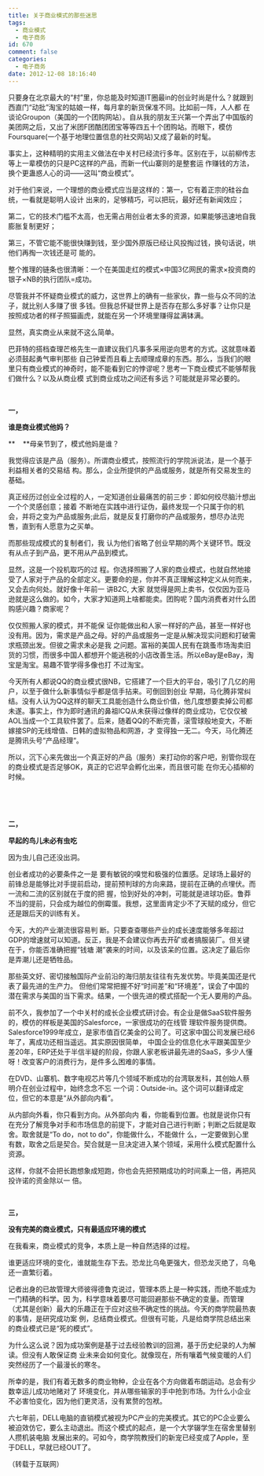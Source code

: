 ```yaml
---
title: 关于商业模式的那些迷思
tags:
  - 商业模式
  - 电子商务
id: 670
comment: false
categories:
  - 电子商务
date: 2012-12-08 18:16:40
---
```


只要身在北京最大的“村”里，你总能及时知道IT圈最in的创业时尚是什么？就跟到西直门“动批”淘宝的姑娘一样，每月拿的新货保准不同。比如前一阵，人人都 在谈论Groupon（美国的一个团购网站）。自从我的朋友王兴第一个弄出了中国版的美团网之后，又出了米团F团酷团团宝等等四五十个团购站。而眼下，模仿Foursquare(一个基于地理位置信息的社交网站)又成了最新的时髦。

事实上，这种精明的实用主义做法在中关村已经流行多年。区别在于，以前柳传志等上一辈模仿的只是PC这样的产品，而新一代山寨则的是整套运 作赚钱的方法，换个更蛊惑人心的词——这叫“商业模式”。

对于他们来说，一个理想的商业模式应当是这样的：第一，它有着正宗的硅谷血统，一看就是聪明人设计 出来的，足够精巧，可以把玩，最好还有新闻效应；

第二，它的技术门槛不太高，也无需占用创业者太多的资源，如果能够迅速地自我膨胀复制更好；

第三，不管它能不能很快赚到钱，至少国外原版已经让风投掏过钱，换句话说，哄他们再掏一次钱还是可 能的。

整个推理的链条也很清晰：一个在美国走红的模式×中国3亿网民的需求×投资商的银子×NB的执行团队=成功。

尽管我并不怀疑商业模式的威力，这世界上的确有一些家伙，靠一些与众不同的法子，就比别人多赚了很 多钱。但我总怀疑世界上是否存在那么多好事？让你只是按照成功者的样子照猫画虎，就能在另一个环境里赚得盆满钵满。

显然，真实商业从来就不这么简单。

巴菲特的搭档查理芒格先生一直建议我们凡事多采用逆向思考的方式。这就意味着必须鼓起勇气审判那些 自己钟爱而且看上去顺理成章的东西。那么，当我们的眼里只有商业模式的神奇时，能不能看到它的悖谬呢？思考一下商业模式不能够帮我们做什么？以及从商业模 式到商业成功之间还有多远？可能就是非常必要的。

&nbsp;

**一，**

**谁是商业模式他妈？**

**    **母亲节到了，模式他妈是谁？

我觉得应该是产品（服务）。所谓商业模式，按照流行的学院派说法，是一个基于利益相关者的交易结 构。那么，企业所提供的产品或服务，就是所有交易发生的基础。

真正经历过创业全过程的人，一定知道创业最痛苦的前三步：即如何绞尽脑汁想出一个个灵感创意；接着 不断地在实践中进行证伪，最终发现一个只属于你的机会，并将之变为产品或服务;此后，就是反复打磨你的产品或服务，想尽办法兜售，直到有人愿意为之买单。

而那些现成模式的复制者们，我 认为他们省略了创业早期的两个关键环节。既没有从点子到产品，更不用从产品到模式。

显然，这是一个投机取巧的过 程。你选择照搬了人家的商业模式，也就自然地接受了人家对于产品的全部定义。更要命的是，你并不真正理解这种定义从何而来，又会去向何处。就好像十年前一 讲B2C, 大家 就觉得是网上卖书，仅仅因为亚马逊就是这么做的。如今，大家才知道网上啥都能卖。团购呢？国内消费者对什么团购感兴趣？商家呢？

仅仅照搬人家的模式，并不能保 证你能做出和人家一样好的产品，甚至一样好也没有用。因为，需求是产品之母。好的产品或服务一定是从解决现实问题和打破需求瓶颈出发。但彼之需求未必是我 之问题。富裕的美国人民有在跳蚤市场淘卖旧货的习惯，而很多中国人都想开个能逃税的小店改善生活。所以eBay是eBay，淘宝是淘宝。易趣不管学得多像也打 不过淘宝。

今天所有人都说QQ的商业模式很NB，它搭建了一个巨大的平台，吸引了几亿的用户，以至于做什么新事情似乎都是信手拈来。可倒回到创业 早期，马化腾非常纠结。没有人认为QQ这样的聊天工具能创造什么商业价值，他几度想要卖掉公司都未遂。事实上，作为即时通讯的鼻祖ICQ从未获得过像样的商业成功，它仅仅被AOL当成一个工具软件罢了。后来，随着QQ的不断完善，滚雪球般地变大，不断嫁接SP的无线增值、日韩的虚拟物品和网游，才 变得独一无二。今天，马化腾还是腾讯头号“产品经理“。

所以，沉下心来先做出一个真正好的产品（服务）来打动你的客户吧，别管你现在的商业模式是否足够OK，真正的它迟早会孵化出来，而且很可能 在你无心插柳的时候。

&nbsp;

&nbsp;

**二，**

**早起的鸟儿未必有虫吃**

因为虫儿自己还没出洞。

创业者成功的必要条件之一是 要有敏锐的嗅觉和极强的位置感。足球场上最好的前锋总是能够比对手提前启动，提前预判球的方向来路，提前在正确的点埋伏。而一流和二流的区别就在于度的把 握，恰到好处的冲刺，可能就是进球功臣。鲁莽不当的提前，只会成为越位的倒霉蛋。我想，这里面肯定少不了天赋的成分，但它还是跟后天的训练有关。

今天，大的产业潮流很容易判 断。只要查查哪些产业的成长速度能够多年超过GDP的增速就可以知道。反正，我是不会建议你再去开矿或者搞服装厂。但关键在于，你能否准确把握“钱塘 潮”袭来的时间，以及该呆的位置。这决定了最后你是弄潮儿还是牺牲品。

那些英文好、密切接触国际产业前沿的海归朋友往往有先发优势。毕竟美国还是代表了最先进的生产力。 但他们常常把握不好“时间差”和“环境差”，误会了中国的潜在需求与美国的当下需求。结果，一个很先进的模式搭配一个无人要用的产品。

前不久，我参加了一个中关村的成长企业模式研讨会。有企业是做SaaS软件服务的，模仿的样板是美国的Salesforce，一家很成功的在线管 理软件服务提供商。Salesforce1999年成立，是家市值百亿美金的公司了。可这家中国公司发展已经6年了，离成功还相当遥远。其实原因很简单， 中国企业的信息化水平跟美国至少差20年，ERP还处于半信半疑的阶段，你跟人家老板讲最先进的SaaS，多少人懂呀！改变客户的消费行为，是件多么困难的事情。

在DVD、山寨机、数字电视芯片等几个领域不断成功的台湾联发科，其创始人蔡明介在创业过程中，始终念念不忘 一个词：Outside-in。这个词可以翻译成定位，但它的本意是“从外部向内看”。

从内部向外看，你只看到方向。从外部向内 看，你能看到位置。也就是说你只有在充分了解竞争对手和市场信息的前提下，才能对自己进行判断；判断之后就是取舍。取舍就是“To do，not to do”，你能做什么，不能做什 么，一定要做到心里有数，取舍之后是契合。契合就是一旦决定进入某个领域，采用什么模式配置什么资源。

这样，你就不会把长跑想象成短跑，你也会先把预期成功的时间乘上一倍，再把风投许诺的资金除以一 倍。

&nbsp;

**三，**

**没有完美的商业模式，只有最适应环境的模式**

在我看来，商业模式的竞争，本质上是一种自然选择的过程。

谁更适应环境的变化，谁就能生存下去。恐龙比乌龟更强大，但恐龙灭绝了，乌龟还一直繁衍着。

记者出身的已故管理大师彼得德鲁克说过，管理本质上是一种实践，而绝不能成为一门精确的科学。因 为，科学意味着要尽可能回避那些不确定的变量。而管理（尤其是创新）最大的乐趣正在于应对这些不确定性的挑战。今天的商学院最热衷的事情，是研究成功案 例，总结商业模式。但很有可能，凡是给商学院总结出来的商业模式已是“死的模式”。

为什么这么说？因为成功案例是基于过去经验教训的回溯，基于历史纪录的人为解读。但没有人敢保证商 业未来会如何变化。就像现在，所有嚷着气候变暖的人们突然经历了一个最漫长的寒冬。

所幸的是，我们有着无数多的商业物种，企业在各个方向做着布朗运动。总会有少数幸运儿成功地赌对了 环境变化，并从哪些输家的手中抢到市场。为什么小企业不必害怕变化，因为他们更灵活，没有累赘的包袱。

六七年前，DELL电脑的直销模式被视为PC产业的完美模式。其它的PC企业要么被迫效仿它，要么主动退出。而这个模式的起点，是一个大学辍学生在宿舍里替别人攒机装电脑 发展出来的。可如今，商学院教授们的新宠已经变成了Apple，至于DELL，早就已经OUT了。

（转载于互联网）